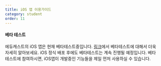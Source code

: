 ```yaml
---
title: iOS 앱 이용가이드
category: student
order: 11
---
```

#### 베타 테스트
에듀캐스트의 iOS 앱은 현재 베타테스트중입니다.
[링크](https://sites.google.com/view/educast-ios-beta-guide)에서 베타테스트에 대해서 더욱 자세히 알아보세요. iOS 정식 배포 후에도 베타테스트는 계속 진행될 예정입니다. 베타테스트에 참여하시면, iOS앱이 개발중인 기능들을 제일 먼저 사용하실 수 있습니다.
